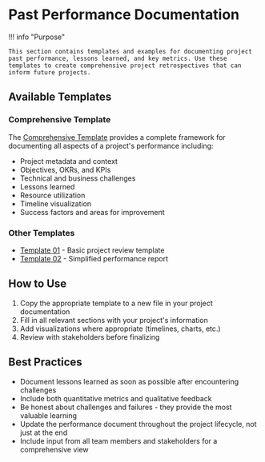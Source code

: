 # Past Performance Documentation

!!! info "Purpose"

    This section contains templates and examples for documenting project past performance, lessons learned, and key metrics. Use these templates to create comprehensive project retrospectives that can inform future projects.

## Available Templates

### Comprehensive Template

The [Comprehensive Template](templates/past-performance-comprehensive.md) provides a complete framework for documenting all aspects of a project's performance including:

- Project metadata and context
- Objectives, OKRs, and KPIs
- Technical and business challenges
- Lessons learned
- Resource utilization
- Timeline visualization
- Success factors and areas for improvement

### Other Templates

- [Template 01](templates/past-performance-temp-01.md) - Basic project review template
- [Template 02](templates/past-performance-temp-02.md) - Simplified performance report

## How to Use

1. Copy the appropriate template to a new file in your project documentation
2. Fill in all relevant sections with your project's information
3. Add visualizations where appropriate (timelines, charts, etc.)
4. Review with stakeholders before finalizing

## Best Practices

- Document lessons learned as soon as possible after encountering challenges
- Include both quantitative metrics and qualitative feedback
- Be honest about challenges and failures - they provide the most valuable learning
- Update the performance document throughout the project lifecycle, not just at the end
- Include input from all team members and stakeholders for a comprehensive view
